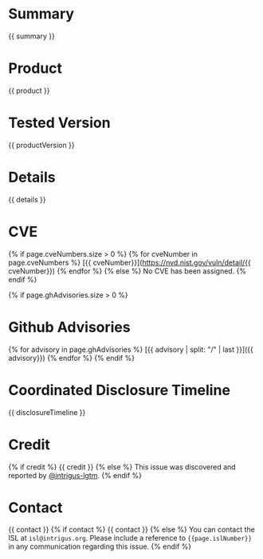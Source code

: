 # Summary
{{ summary }}

# Product
{{ product }}

# Tested Version
{{ productVersion }}

# Details
{{ details }}

# CVE
{% if page.cveNumbers.size > 0 %}
{% for cveNumber in page.cveNumbers %}
[{{ cveNumber}}](https://nvd.nist.gov/vuln/detail/{{ cveNumber}})
{% endfor %}
{% else %}
No CVE has been assigned.
{% endif %}

{% if page.ghAdvisories.size > 0 %}
# Github Advisories
{% for advisory in page.ghAdvisories %}
[{{ advisory | split: "/" | last }}]({{ advisory}})
{% endfor %}
{% endif %}

# Coordinated Disclosure Timeline
{{ disclosureTimeline }}

# Credit
{% if credit %}
{{ credit }}
{% else %}
This issue was discovered and reported by [@intrigus-lgtm](https://github.com/intrigus-lgtm).
{% endif %}

# Contact
{{ contact }}
{% if contact %}
{{ contact }}
{% else %}
You can contact the ISL at `isl@intrigus.org`. Please include a reference to `{{page.islNumber}}` in any communication regarding this issue.
{% endif %}
